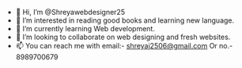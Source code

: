 - 👋 Hi, I’m @Shreyawebdesigner25
- 👀 I’m interested in reading good books and learning new language. 
- 🌱 I’m currently learning Web development. 
- 💞️ I’m looking to collaborate on web designing and fresh websites.
- 📫 You can reach me with email:- shreyaj2506@gmail.com 
                           Or no.- 8989700679

<!---
Shreyawebdesigner25/Shreyawebdesigner25 is a ✨ special ✨ repository because its `README.md` (this file) appears on your GitHub profile.
You can click the Preview link to take a look at your changes.
--->
